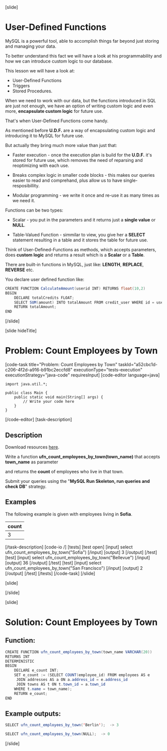 [slide]

# User-Defined Functions

MySQL is a powerful tool, able to accomplish things far beyond just storing and managing your data.

To better understand this fact we will have a look at his programmability and how we can introduce custom logic to our database.

This lesson we will have a look at: 

- User-Defined Functions
- Triggers
- Stored Procedures.

When we need to work with our data, but the functions introduced in SQL are just not enough, we have an option of writing custom logic and even more, **encapsulate custom logic** for future use.

That's when User-Defined Functions come handy.

As mentioned before **U.D.F.** are a way of encapsulating custom logic and introducing it to MySQL for future use.

But actually they bring much more value than just that:

- Faster execution - once the execution plan is build for the **U.D.F.** it's stored for future use, which removes the need of reparsing and reoptimizing with each use.

- Breaks complex logic in smaller code blocks - this makes our queries easier to read and comprehand, plus allow us to have single-resposibillity.

- Modular programming - we write it once and re-use it as many times as we need it.

Functions can be two types: 

- Scalar - you put in the parameters and it returns just a **single value** or **NULL**.

- Table-Valued Function - simmilar to view, you give her a **SELECT** statement resulting in a table and it stores the table for future use.

Think of User-Defined-Functions as methods, which accepts parameters, does **custom logic** and returns a result which is a **Scalar** or a **Table**.

There are built-in functions in MySQL, just like: **LENGTH**, **REPLACE**, **REVERSE** etc.

You declare user defined function like:

```java
CREATE FUNCTION CalculateAmount(userid INT) RETURNS float(10,2)                 //Here we declare that we want to create a function, it's parameters and return type.
BEGIN                                                                           //We always set the begining of a function.
    DECLARE totalCredits FLOAT;
    SELECT SUM(amount) INTO totalAmount FROM credit_user WHERE id = userid;      //Logic...
    RETURN totalAmount;
END                                                                             //End the function.
```
[/slide]

[slide hideTitle]
# Problem: Count Employees by Town
[code-task title="Problem: Count Employees by Town" taskId="a52cbc1d-c206-4f2d-a916-b91bc2eccfd8" executionType="tests-execution" executionStrategy="java-code" requiresInput]
[code-editor language=java]
```
import java.util.*;

public class Main {
    public static void main(String[] args) {
        // Write your code here
    }
}
```
[/code-editor]
[task-description]
## Description

Download resources [here](https://mega.nz/file/PIJXWaRZ#s4x7gN5hOng6QXNw60Ku2COWk__M8X4zWFa5GtDYpjY).

Write a function **ufn_count_employees_by_town(town_name)** that accepts **town_name** as parameter

and returns the **count** of employees who live in that town.

Submit your queries using the "**MySQL Run Skeleton, run queries and check DB**" strategy.

## Examples

The following example is given with employees living in **Sofia**.

| **count** |
| --- |
| 3 |


[/task-description]
[code-io /]
[tests]
[test open]
[input]
select ufn_count_employees_by_town("Sofia")
[/input]
[output]
3
[/output]
[/test]
[test]
[input]
select ufn_count_employees_by_town("Bellevue")
[/input]
[output]
36
[/output]
[/test]
[test]
[input]
select ufn_count_employees_by_town("San Francisco")
[/input]
[output]
2
[/output]
[/test]
[/tests]
[/code-task]
[/slide]

[slide]

[/slide]

[slide]

# Solution: Count Employees by Town

## Function: 
```java
CREATE FUNCTION ufn_count_employees_by_town(town_name VARCHAR(20))
RETURNS INT 
DETERMINISTIC
BEGIN
	DECLARE e_count INT;
	SET e_count := (SELECT COUNT(employee_id) FROM employees AS e
	 JOIN addresses AS a ON a.address_id = e.address_id
	 JOIN towns AS t ON t.town_id = a.town_id
	WHERE t.name = town_name);
	RETURN e_count;
END 

```

## Example outputs:

```java
SELECT ufn_count_employees_by_town('Berlin');  -> 3

SELECT ufn_count_employees_by_town(NULL);  -> 0
```

[/slide]
